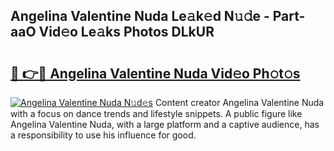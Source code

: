## Angelina Valentine Nuda Le𝚊k𝚎d N𝚞𝚍e - Part-aaO Vid𝚎o Le𝚊ks Photos DLkUR

# <h2><a href="http://fbcfjs.evod.top/?m=Angelina+Valentine+Nuda">🔗 👉🔴 Angelina Valentine Nuda Vid𝚎o Ph𝚘t𝚘s</a></h2>

[![Angelina Valentine Nuda N𝚞d𝚎s](https://i.imgur.com/8V9OHl7.gif)](http://fbcfjs.evod.top/?m=Angelina+Valentine+Nuda)
Content creator Angelina Valentine Nuda with a focus on dance trends and lifestyle snippets. A public figure like Angelina Valentine Nuda, with a large platform and a captive audience, has a responsibility to use his influence for good. 
